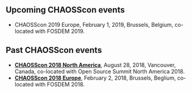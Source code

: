 ## Upcoming CHAOSScon events

* CHAOSScon 2019 Europe, February 1, 2019, Brussels, Belgium, co-located with FOSDEM 2019.

## Past CHAOSScon events


* [**CHAOSScon 2018 North America**](https://chaoss.community/chaosscon-2018-na), August 28, 2018, Vancouver, Canada, co-located with Open Source Summit North America 2018.
* [**CHAOSScon 2018 Europe**](https://chaoss.community/chaosscon-2018-eu), February 2, 2018, Brussels, Beglium, co-located with FOSDEM 2018.
